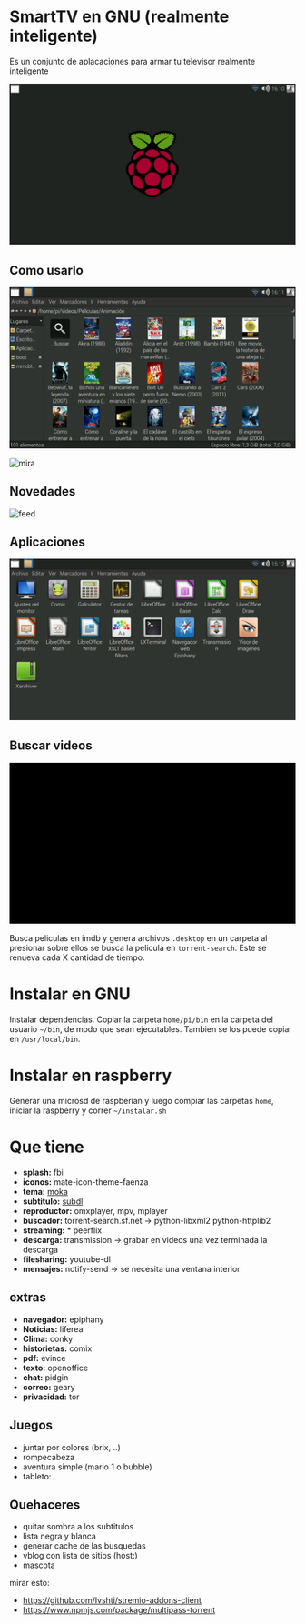 SmartTV en GNU (realmente inteligente)
======================================

Es un conjunto de aplacaciones para armar tu televisor realmente inteligente

![busca](img/inicio.png)

Como usarlo
-----------

![elegi](img/elegi.png)

![mira](img/mira.png)

Novedades
---------

![feed](img/novedades.png)

Aplicaciones
------------

![feed](img/aplicaciones.png)

Buscar videos
-------------

![busca](img/buscar.png)
	
Busca peliculas en imdb y genera archivos `.desktop` en un carpeta al presionar sobre ellos se busca la pelicula en `torrent-search`.
Este se renueva cada X cantidad de tiempo.


Instalar en GNU
===============

Instalar dependencias. 
Copiar la carpeta `home/pi/bin` en la carpeta del usuario `~/bin`, de modo que sean ejecutables.
Tambien se los puede copiar en `/usr/local/bin`.


Instalar en raspberry
=====================

Generar una microsd de raspberian y luego compiar las carpetas `home`, iniciar la raspberry y correr `~/instalar.sh`

Que tiene
=========

* **splash:** fbi 
* **iconos:** mate-icon-theme-faenza
* **tema:** [moka](http://gnome-look.org/content/download.php?content=168447&id=1&tan=71798382)
* **subtitulo:** [subdl](https://github.com/akexakex/subdl)
* **reproductor:** omxplayer, mpv, mplayer
* **buscador:** torrent-search.sf.net	→ python-libxml2 python-httplib2
* **streaming:** * peerflix	
* **descarga:** transmission	→ grabar en videos una vez terminada la descarga
* **filesharing:** youtube-dl
* **mensajes:** notify-send	→ se necesita una ventana interior

extras
------

* **navegador:** epiphany
* **Noticias:** liferea
* **Clima:** conky
* **historietas:** comix
* **pdf:** evince
* **texto:** openoffice
* **chat:** pidgin
* **correo:** geary
* **privacidad:** tor

Juegos
------
* juntar por colores (brix, ..)
* rompecabeza 
* aventura simple (mario 1 o bubble)
* tableto: 


Quehaceres
----------

* quitar sombra a los subtitulos
* lista negra y blanca
* generar cache de las busquedas
* vblog con lista de sitios (host:)
* mascota

mirar esto:

* https://github.com/Ivshti/stremio-addons-client
* https://www.npmjs.com/package/multipass-torrent
